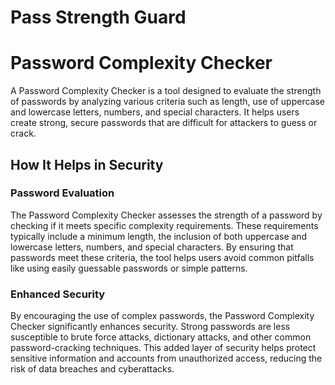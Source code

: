# Pass Strength Guard

# Password Complexity Checker

A Password Complexity Checker is a tool designed to evaluate the strength of passwords by analyzing various criteria such as length, use of uppercase and lowercase letters, numbers, and special characters. It helps users create strong, secure passwords that are difficult for attackers to guess or crack.

## How It Helps in Security

### Password Evaluation
The Password Complexity Checker assesses the strength of a password by checking if it meets specific complexity requirements. These requirements typically include a minimum length, the inclusion of both uppercase and lowercase letters, numbers, and special characters. By ensuring that passwords meet these criteria, the tool helps users avoid common pitfalls like using easily guessable passwords or simple patterns.

### Enhanced Security
By encouraging the use of complex passwords, the Password Complexity Checker significantly enhances security. Strong passwords are less susceptible to brute force attacks, dictionary attacks, and other common password-cracking techniques. This added layer of security helps protect sensitive information and accounts from unauthorized access, reducing the risk of data breaches and cyberattacks.
